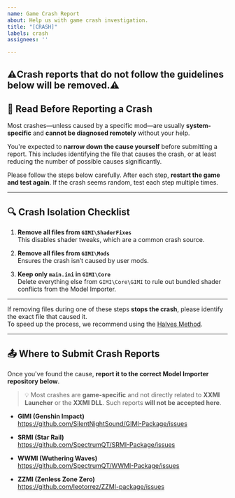 ```yaml
---
name: Game Crash Report
about: Help us with game crash investigation.
title: "[CRASH]"
labels: crash
assignees: ''

---
```


⚠️**Crash reports that do not follow the guidelines below will be removed.**⚠️
---

## 📌 Read Before Reporting a Crash

Most crashes—unless caused by a specific mod—are usually **system-specific** and **cannot be diagnosed remotely** without your help.

You're expected to **narrow down the cause yourself** before submitting a report. This includes identifying the file that causes the crash, or at least reducing the number of possible causes significantly.

Please follow the steps below carefully. After each step, **restart the game and test again**. If the crash seems random, test each step multiple times.

---

## 🔍 Crash Isolation Checklist

1. **Remove all files from `GIMI\ShaderFixes`**  
   This disables shader tweaks, which are a common crash source.

2. **Remove all files from `GIMI\Mods`**  
   Ensures the crash isn’t caused by user mods.

3. **Keep only `main.ini` in `GIMI\Core`**  
   Delete everything else from `GIMI\Core\GIMI` to rule out bundled shader conflicts from the Model Importer.

---

If removing files during one of these steps **stops the crash**, please identify the exact file that caused it.  
To speed up the process, we recommend using the [Halves Method](https://leotorrez.github.io/modding/guides/troubleshooting#the-halves-method).

---

## 📤 Where to Submit Crash Reports

Once you've found the cause, **report it to the correct Model Importer repository below**.

> 💡 Most crashes are **game-specific** and not directly related to **XXMI Launcher** or the **XXMI DLL**. Such reports **will not be accepted here**.

- **GIMI (Genshin Impact)**  
  https://github.com/SilentNightSound/GIMI-Package/issues

- **SRMI (Star Rail)**  
  https://github.com/SpectrumQT/SRMI-Package/issues

- **WWMI (Wuthering Waves)**  
  https://github.com/SpectrumQT/WWMI-Package/issues

- **ZZMI (Zenless Zone Zero)**  
  https://github.com/leotorrez/ZZMI-package/issues
